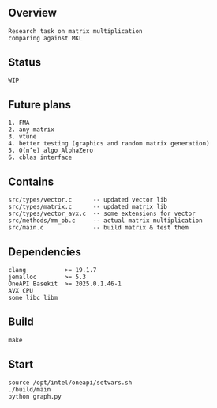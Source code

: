 ## Overview
	Research task on matrix multiplication
	comparing against MKL

## Status
	WIP

## Future plans
	1. FMA
	2. any matrix
	3. vtune
	4. better testing (graphics and random matrix generation)
	5. O(n^e) algo AlphaZero
	6. cblas interface

## Contains
	src/types/vector.c      -- updated vector lib
	src/types/matrix.c      -- updated matrix lib
	src/types/vector_avx.c  -- some extensions for vector
	src/methods/mm_ob.c     -- actual matrix multiplication
	src/main.c              -- build matrix & test them

## Dependencies
	clang           >= 19.1.7
	jemalloc        >= 5.3
	OneAPI Basekit  >= 2025.0.1.46-1
	AVX CPU
	some libc libm

## Build
	make
	
## Start
	source /opt/intel/oneapi/setvars.sh
	./build/main
	python graph.py
